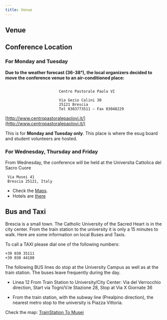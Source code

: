 ```yaml
---
title: Venue
---
```



## Venue

## Conference Location

### For Monday and Tuesday

**Due to the weather forecast (36-38°), the local organizers decided to move the conference venue to an air-conditioned place:**

```

						Centro Pastorale Paolo VI

						Via Gezio Calini 30
						25121 Brescia
						Tel 0303773511 – Fax 03048229

```

[http://www.centropastoralepaolovi.it/](http://www.centropastoralepaolovi.it/)

This is for **Monday and Tuesday only**. This place is where the esug board and student volunteers are hosted.

### For Wednesday, Thursday and Friday

From Wednesday, the conference will be held at the Universita Cattolica del Sacro Cuore

```
 Via Musei 41
 Brescia 25121, Italy
```


- Check the [Maps](maps2015.html).
- Hotels are [there](hotels.html)


## Bus and Taxi

Brescia is a small town. The Catholic University of the Sacred Heart is in the city center. From the train station to the university it is only a 15 minutes to walk. Here are some information on local Buses and Taxis.

To call a TAXI please dial one of the following numbers:

```
+39 030 35111
+39 030 44108
```

The following BUS lines do stop at the University Campus as well as at the train station. The buses leave frequently during the day.

- Linea 12 From Train Station to University/City Center: Via del Verrocchio direction, Start via Togni/V.le Stazione 28, Stop at Via X Giornate 36

- From the train station, with the subway line (Prealpino direction), the nearest metro stop to the university is Piazza Vittoria.

Check the map: [TrainStation To Musei](traintomusei.html)


